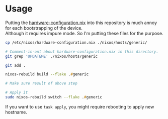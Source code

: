 # Usage

Putting the [hardware-configuration.nix](/etc/nixos/hardware-configuration.nix) into this repository is much annoy for each bootstrapping of the device.\
Although it requires impure mode. So I'm putting these files for the purpose.

```bash
cp /etc/nixos/hardware-configuration.nix ./nixos/hosts/generic/

# Comment-in-ont about hardware-configuration.nix in this directory.
git grep 'UPDATEME' ./nixos/hosts/generic

git add .
```

```zsh
nixos-rebuild build --flake .#generic

# Make sure result of above step

# Apply it
sudo nixos-rebuild switch --flake .#generic
```

If you want to use `task apply`, you might require rebooting to apply new hostname.
